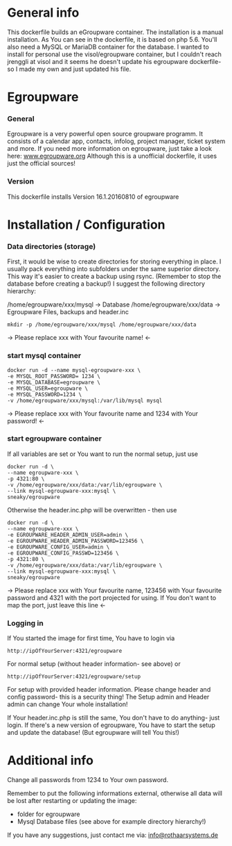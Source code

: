 # General info

This dockerfile builds an eGroupware container. The installation is a manual installation. As You can see in the dockerfile, it is based on php 5.6.
You'll also need a MySQL or MariaDB container for the database.
I wanted to install for personal use the visol/egroupware container, but I couldn't reach jrenggli at visol and it seems he doesn't update his egroupware dockerfile- so I made my own and just updated his file. 

# Egroupware
### General
Egroupware is a very powerful open source groupware programm. It consists of a  calendar app, contacts, infolog, project manager, ticket system and more.
If you need more information on egroupware, just take a look here: www.egroupware.org
Although this is a unofficial dockerfile, it uses just the official sources! 

### Version
This dockerfile installs Version 16.1.20160810 of egroupware

# Installation / Configuration
### Data directories (storage)
First, it would be wise to create directories for storing everything in place. I usually pack everything into subfolders under the same superior directory. This way it's easier to create a backup using rsync. (Remember to stop the database before creating a backup!)
I suggest the following directory hierarchy:

/home/egroupware/xxx/mysql  	-> Database
/home/egroupware/xxx/data  	-> Egroupware Files, backups and header.inc


	mkdir -p /home/egroupware/xxx/mysql /home/egroupware/xxx/data
-> Please replace xxx with Your favourite name! <-

### start mysql container

	docker run -d --name mysql-egroupware-xxx \
	-e MYSQL_ROOT_PASSWORD= 1234 \
	-e MYSQL_DATABASE=egroupware \
	-e MYSQL_USER=egroupware \
	-e MYSQL_PASSWORD=1234 \
	-v /home/egroupware/xxx/mysql:/var/lib/mysql mysql
	
-> Please replace xxx with Your favourite name and 1234 with Your password! <-

### start egroupware container
If all variables are set or You want to run the normal setup, just use

	docker run -d \
	--name egroupware-xxx \
	-p 4321:80 \
	-v /home/egroupware/xxx/data:/var/lib/egroupware \
	--link mysql-egroupware-xxx:mysql \
	sneaky/egroupware	


Otherwise the header.inc.php will be overwritten - then use

	docker run -d \
	--name egroupware-xxx \
	-e EGROUPWARE_HEADER_ADMIN_USER=admin \
	-e EGROUPWARE_HEADER_ADMIN_PASSWORD=123456 \
	-e EGROUPWARE_CONFIG_USER=admin \
	-e EGROUPWARE_CONFIG_PASSWD=123456 \
	-p 4321:80 \
	-v /home/egroupware/xxx/data:/var/lib/egroupware \
	--link mysql-egroupware-xxx:mysql \
	sneaky/egroupware

-> Please replace xxx with Your favourite name, 123456 with Your favourite password and 4321 with the port projected for using. If You don't want to map the port, just leave this line <-
### Logging in
If You started the image for first time, You have to login via
	
	http://ipOfYourServer:4321/egroupware
For normal setup (without header information- see above) or
	
	http://ipOfYourServer:4321/egroupware/setup
For setup with provided header information. Please change header and config password- this is a security thing! The Setup admin and Header admin can change Your whole installation!

If Your header.inc.php is still the same, You don't have to do anything- just login. 
If there's a new version of egroupware, You have to start the setup and update the database! (But egroupware will tell You this!) 

# Additional info
Change all passwords from 1234 to Your own password. 

Remember to put the following informations external, otherwise all data will be lost after restarting or updating the image:
- folder for egroupware
- Mysql Database files
(see above for example directory hierarchy!)

If you have any suggestions, just contact me via: info@rothaarsystems.de
